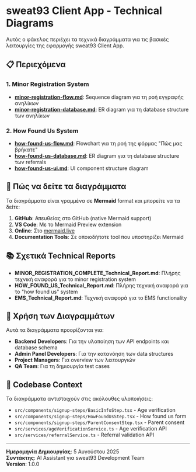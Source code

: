 # sweat93 Client App - Technical Diagrams

Αυτός ο φάκελος περιέχει τα τεχνικά διαγράμματα για τις βασικές λειτουργίες της εφαρμογής sweat93 Client App.

## 📋 Περιεχόμενα

### 1. Minor Registration System
- **[minor-registration-flow.md](./minor-registration-flow.md)**: Sequence diagram για τη ροή εγγραφής ανηλίκων
- **[minor-registration-database.md](./minor-registration-database.md)**: ER diagram για τη database structure των ανηλίκων

### 2. How Found Us System  
- **[how-found-us-flow.md](./how-found-us-flow.md)**: Flowchart για τη ροή της φόρμας "Πώς μας βρήκατε"
- **[how-found-us-database.md](./how-found-us-database.md)**: ER diagram για τη database structure των referrals
- **[how-found-us-ui.md](./how-found-us-ui.md)**: UI component structure diagram

## 🔧 Πώς να δείτε τα διαγράμματα

Τα διαγράμματα είναι γραμμένα σε **Mermaid** format και μπορείτε να τα δείτε:

1. **GitHub**: Απευθείας στο GitHub (native Mermaid support)
2. **VS Code**: Με το Mermaid Preview extension
3. **Online**: Στο [mermaid.live](https://mermaid.live)
4. **Documentation Tools**: Σε οποιοδήποτε tool που υποστηρίζει Mermaid

## 📚 Σχετικά Technical Reports

- **MINOR_REGISTRATION_COMPLETE_Technical_Report.md**: Πλήρης τεχνική αναφορά για το minor registration system
- **HOW_FOUND_US_Technical_Report.md**: Πλήρης τεχνική αναφορά για το "how found us" system
- **EMS_Technical_Report.md**: Τεχνική αναφορά για το EMS functionality

## 🎯 Χρήση των Διαγραμμάτων

Αυτά τα διαγράμματα προορίζονται για:

- **Backend Developers**: Για την υλοποίηση των API endpoints και database schema
- **Admin Panel Developers**: Για την κατανόηση των data structures
- **Project Managers**: Για overview των λειτουργιών
- **QA Team**: Για τη δημιουργία test cases

## 📝 Codebase Context

Τα διαγράμματα αντιστοιχούν στις ακόλουθες υλοποιήσεις:

- `src/components/signup-steps/BasicInfoStep.tsx` - Age verification
- `src/components/signup-steps/HowFoundUsStep.tsx` - How found us form
- `src/components/signup-steps/ParentConsentStep.tsx` - Parent consent
- `src/services/ageVerificationService.ts` - Age verification API
- `src/services/referralService.ts` - Referral validation API

---

**Ημερομηνία Δημιουργίας**: 5 Αυγούστου 2025  
**Συντάκτης**: AI Assistant για sweat93 Development Team  
**Version**: 1.0.0